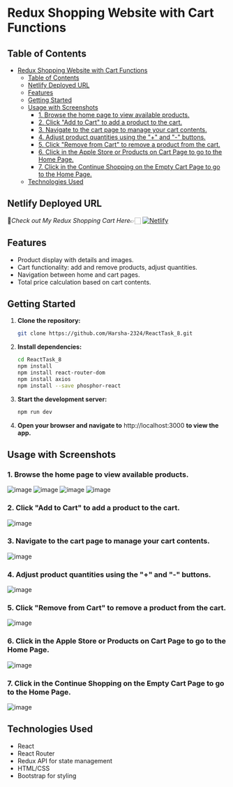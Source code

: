 # Redux Shopping Website with Cart Functions

## Table of Contents

- [Redux Shopping Website with Cart Functions](#redux-shopping-website-with-cart-functions)
  - [Table of Contents](#table-of-contents)
  - [Netlify Deployed URL](#netlify-deployed-url)
  - [Features](#features)
  - [Getting Started](#getting-started)
  - [Usage with Screenshots](#usage-with-screenshots)
    - [1. Browse the home page to view available products.](#1-browse-the-home-page-to-view-available-products)
    - [2. Click "Add to Cart" to add a product to the cart.](#2-click-add-to-cart-to-add-a-product-to-the-cart)
    - [3. Navigate to the cart page to manage your cart contents.](#3-navigate-to-the-cart-page-to-manage-your-cart-contents)
    - [4. Adjust product quantities using the "+" and "-" buttons.](#4-adjust-product-quantities-using-the--and---buttons)
    - [5. Click "Remove from Cart" to remove a product from the cart.](#5-click-remove-from-cart-to-remove-a-product-from-the-cart)
    - [6. Click in the Apple Store or Products on Cart Page to go to the Home Page.](#6-click-in-the-apple-store-or-products-on-cart-page-to-go-to-the-home-page)
    - [7. Click in the Continue Shopping on the Empty Cart Page to go to the Home Page.](#7-click-in-the-continue-shopping-on-the-empty-cart-page-to-go-to-the-home-page)
  - [Technologies Used](#technologies-used)
 
## Netlify Deployed URL

🔸*Check out My Redux Shopping Cart  Here*👉🏻 [![Netlify](https://img.shields.io/badge/netlify-%23000000.svg?style=for-the-badge&logo=netlify&logoColor=#00C7B7)](https://redux-shopping-cart-react-task-8.netlify.app/)

## Features

- Product display with details and images.
- Cart functionality: add and remove products, adjust quantities.
- Navigation between home and cart pages.
- Total price calculation based on cart contents.

## Getting Started

1. **Clone the repository:**

   ```bash
   git clone https://github.com/Harsha-2324/ReactTask_8.git

   ```

2. **Install dependencies:**

   ```bash
   cd ReactTask_8
   npm install 
   npm install react-router-dom
   npm install axios
   npm install --save phosphor-react

   ```

3. **Start the development server:**

   ```bash
   npm run dev
   
   ```

4. **Open your browser and navigate to** http://localhost:3000 **to view the app.**

## Usage with Screenshots

### 1. Browse the home page to view available products.
 ![image](./public/image/Screenshot%20(161).png)
 ![image](./public/image/Screenshot%20(162).png)
 ![image](./public/image/Screenshot%20(163).png)
 ![image](./public/image/Screenshot%20(164).png)
### 2. Click "Add to Cart" to add a product to the cart.
 ![image](./public/image/Screenshot%20(165).png)

### 3. Navigate to the cart page to manage your cart contents.
 ![image](./public/image/Screenshot%20(166).png)
 
### 4. Adjust product quantities using the "+" and "-" buttons.
 ![image](./public/image/Screenshot%20(167).png)
  
### 5. Click "Remove from Cart" to remove a product from the cart.
 ![image](./public/image/Screenshot%20(169).png)
  
### 6. Click in the Apple Store or Products on Cart Page to go to the Home Page.
 ![image](./public/image/Screenshot%20(165).png)

### 7. Click in the Continue Shopping on the Empty Cart Page to go to the Home Page.
 ![image](./public/image/Screenshot%20(170).png)

## Technologies Used

- React
- React Router
- Redux API for state management
- HTML/CSS
- Bootstrap for styling